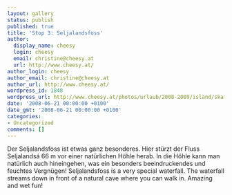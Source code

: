 ```yaml
---
layout: gallery
status: publish
published: true
title: 'Stop 3: Seljalandsfoss'
author:
  display_name: cheesy
  login: cheesy
  email: christine@cheesy.at
  url: http://www.cheesy.at/
author_login: cheesy
author_email: christine@cheesy.at
author_url: http://www.cheesy.at/
wordpress_id: 1848
wordpress_url: http://www.cheesy.at/photos/urlaub/2008-2009/island/skaftafell-efstidalur/seljalandsfoss/
date: '2008-06-21 00:00:00 +0100'
date_gmt: '2008-06-21 00:00:00 +0100'
categories:
- Uncategorized
comments: []
---
```

<!--:de-->Der Seljalandsfoss ist etwas ganz besonderes. Hier stürzt der Fluss Seljalandsá 66 m vor einer natürlichen Höhle herab. In die Höhle kann man natürlich auch hineingehen, was ein besonders beeindruckendes und feuchtes Vergnügen!
<!--:--><!--:en-->Seljalandsfoss is a very special waterfall. The waterfall streams down in front of a natural cave where you can walk in. Amazing and wet fun!
<!--:-->
